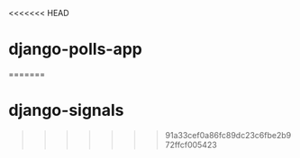 <<<<<<< HEAD
# django-polls-app
=======
# django-signals
>>>>>>> 91a33cef0a86fc89dc23c6fbe2b972ffcf005423

